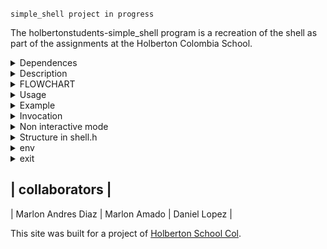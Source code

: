 `simple_shell project in progress`

The holbertonstudents-simple_shell program is a recreation of the shell as part of the assignments at the Holberton Colombia School.

<details><summary> Dependences </summary>

<p>

<h2>Dependences</h2>

simple_shell was coded on Ubuntu 22.04 LTS machine, using the C programming language. Test wer compiled using gcc compiler [ gcc (Ubuntu 11.2.0-19ubuntu1) 11.2.0 ]

</p>

</details>

<details><summary> Description </summary>

<p>
<h2> Description </h2>

Description

- holbertonschool-simple_shell is an exercise from Holberton School Colombia to C18. The objective is to make a utility that replicates the functioning of the shell

</p>

</details>

<details><summary> FLOWCHART </summary>

<p>
<h2> FLOWCHART </h2>

(![164135193-62dd3e0d-c257-45d5-952e-1c02f8be8d8f](https://github.com/m1994d/holbertonschool-simple_shell/blob/main/images/Flow_chart_shell.png)

</p>

</details>

<details><summary>Usage</summary>

<p>
<h2> USAGE </h2>

To use the simple_shell, compile all .c files in the repository. 

`gcc -Wall -Werror -Wextra -pedantic -std=gnu89 *.c -o hsh`

Then execute the resulting file,for following explanations, the executable file will be referred as hsh. 

`./hsh`

The simple_shellis capable of execute any executable file, , if it can be located at any directory of the PATH environment variable `for instance ls, pwd`.

</p>

</details>

<details><summary> Example </summary>

<p>
<h2> Example </h2>

When the hsh executable file is run, the hsh prompt will be shown. For this version, prompt is just ($). So, you'll see a screen like the following.

`$`

The prompt is shown until you enter a command. Let's suppose that you're working on a directory with the files `Hello`, `World` and `Hello_world.c`. When you type `ls`, your screen will look like the following

```
($)ls
Hello  World  Hello_world.c
($)
```

</p>

</details>

<details><summary> Invocation</summary>

<p>
<h2> Invocation </h2>

After compile all .c located in this repository you can call the created shell using:

`./hsh`
</p>

</details>

<details><summary>Non interactive mode</summary>

<p>
<h2> Non interactive mode </h2>

```
$:~/holbertonschool-simple_shell$ echo "ls" | ./hsh
AUTHORS   OFunctions.c  builtin.c          getPath.c  ls      man_simple_shell  shell.h
Makefile  README.md     functions_shell.c  hsh        main.c  no_builtin.c      shell_cmd.c
```
</p>

</details>

<details><summary>Structure in shell.h </summary>

<p>
<h2> Structure in shell.h </h2>

```
/**
 * struct SLL - structure to manage the shell
 * @flags: arguments
 * @Command: parameter command
 * @num_flags: number of arguments
 */
typedef struct SLL
{
	char *Command;
	char **flags;
	int num_flags;
} sll_t;

```
</p>

</details>

<details><summary> env </summary>

<p>
<h2> env </h2>

Prints the current environment

```
$ env
SHELL=/bin/bash
WSL_DISTRO_NAME=Ubuntu-22.04
NAME=MARLON2994
PWD=/home/marlondiaz/holbertonschool-simple_shell
LOGNAME=marlondiaz
HOME=/home/marlondiaz
LANG=C.UTF-8
LS_COLORS=rs=0:di=01;34:ln=01;36:mh=00:pi=40;33:so=01;35:do=01;35:bd=40;33;01:cd=40;33;01:or=40;31;01:mi=00:su=37;41:sg=30;43:ca=30;41:tw=30;42:ow=34;42:st=37;44:ex=01;32:*.tar=01;31:*.tgz=01;31:*.arc=01;31:*.arj=01;31:*.taz=01;31:*.lha=01;31:*.lz4=01;31:*.lzh=01;31:*.lzma=01;31:*.tlz=01;31:*.txz=01;31:*.tzo=01;31:*.t7z=01;31:*.zip=01;31:*.z=01;31:*.dz=01;31:*.gz=01;31:*.lrz=01;31:*.lz=01;31:*.lzo=01;31:*.xz=01;31:*.zst=01;31:*.tzst=01;31:*.bz2=01;31:*.bz=01;31:*.tbz=01;31:*.tbz2=01;31:*.tz=01;31:*.deb=01;31:*.rpm=01;31:*.jar=01;31:*.war=01;31:*.ear=01;31:*.sar=01;31:*.rar=01;31:*.alz=01;31:*.ace=01;31:*.zoo=01;31:*.cpio=01;31:*.7z=01;31:*.rz=01;31:*.cab=01;31:*.wim=01;31:*.swm=01;31:*.dwm=01;31:*.esd=01;31:*.jpg=01;35:*.jpeg=01;35:*.mjpg=01;35:*.mjpeg=01;35:*.gif=01;35:*.bmp=01;35:*.pbm=01;35:*.pgm=01;35:*.ppm=01;35:*.tga=01;35:*.xbm=01;35:*.xpm=01;35:*.tif=01;35:*.tiff=01;35:*.png=01;35:*.svg=01;35:*.svgz=01;35:*.mng=01;35:*.pcx=01;35:*.mov=01;35:*.mpg=01;35:*.mpeg=01;35:*.m2v=01;35:*.mkv=01;35:*.webm=01;35:*.webp=01;35:*.ogm=01;35:*.mp4=01;35:*.m4v=01;35:*.mp4v=01;35:*.vob=01;35:*.qt=01;35:*.nuv=01;35:*.wmv=01;35:*.asf=01;35:*.rm=01;35:*.rmvb=01;35:*.flc=01;35:*.avi=01;35:*.fli=01;35:*.flv=01;35:*.gl=01;35:*.dl=01;35:*.xcf=01;35:*.xwd=01;35:*.yuv=01;35:*.cgm=01;35:*.emf=01;35:*.ogv=01;35:*.ogx=01;35:*.aac=00;36:*.au=00;36:*.flac=00;36:*.m4a=00;36:*.mid=00;36:*.midi=00;36:*.mka=00;36:*.mp3=00;36:*.mpc=00;36:*.ogg=00;36:*.ra=00;36:*.wav=00;36:*.oga=00;36:*.opus=00;36:*.spx=00;36:*.xspf=00;36:
LESSCLOSE=/usr/bin/lesspipe %s %s
TERM=xterm-256color
LESSOPEN=| /usr/bin/lesspipe %s
USER=marlondiaz
SHLVL=1
WSLENV=
XDG_DATA_DIRS=/usr/local/share:/usr/share:/var/lib/snapd/desktop
PATH=/usr/local/sbin:/usr/local/bin:/usr/sbin:/usr/bin:/sbin:/bin:/usr/games:/usr/local/games:/mnt/c/Program Files/WindowsApps/CanonicalGroupLimited.Ubuntu22.04LTS_2204.1.22.0_x64__79rhkp1fndgsc:/mnt/c/Windows/system32:/mnt/c/Windows:/mnt/c/Windows/System32/Wbem:/mnt/c/Windows/System32/WindowsPowerShell/v1.0/:/mnt/c/Windows/System32/OpenSSH/:/mnt/c/Program Files/Docker/Docker/resources/bin:/mnt/c/ProgramData/DockerDesktop/version-bin:/mnt/c/Program Files/NVIDIA Corporation/NVIDIA NvDLISR:/mnt/c/Program Files (x86)/NVIDIA Corporation/PhysX/Common:/mnt/c/Users/mdref/AppData/Local/Microsoft/WindowsApps:/mnt/c/Users/mdref/AppData/Local/Programs/Microsoft VS Code/bin:/snap/bin
HOSTTYPE=x86_64
OLDPWD=/home/marlondiaz
_=./hsh

```
</p>

</details>

<details><summary> exit </summary>

<p>
<h2> exit </h2>

Exits the shell, The STATUS argument is the integer used to exit the shell.

```
$ exit
marlondiaz@MARLON2994:~/holbertonschool-simple_shell$
```
</p>

</details>


|                 collaborators                     | 
-----------------------------------------------------
| Marlon Andres Diaz | Marlon Amado |  Daniel Lopez |

This site was built for a project of [Holberton School Col](https://www.holbertoncolombia.com/).

